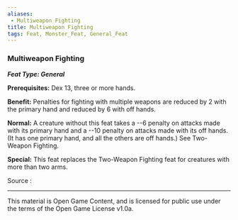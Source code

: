 ```yaml
---
aliases:
 - Multiweapon Fighting
title: Multiweapon Fighting
tags: Feat, Monster_Feat, General_Feat
---
```

### Multiweapon Fighting 
***Feat Type: General***

**Prerequisites:** Dex 13, three or more hands.

**Benefit:** Penalties for fighting with multiple weapons are reduced by
2 with the primary hand and reduced by 6 with off hands.

**Normal:** A creature without this feat takes a --6 penalty on attacks
made with its primary hand and a --10 penalty on attacks made with its
off hands. (It has one primary hand, and all the others are off hands.)
See Two-Weapon Fighting.

**Special:** This feat replaces the Two-Weapon Fighting feat for
creatures with more than two arms.


Source :

---

This material is Open Game Content, and is licensed for public use under the terms of the Open Game License v1.0a.
